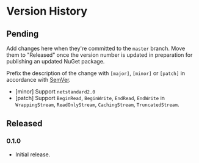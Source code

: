 # Version History

## Pending

Add changes here when they're committed to the `master` branch. Move them to "Released" once the version number
is updated in preparation for publishing an updated NuGet package.

Prefix the description of the change with `[major]`, `[minor]` or `[patch]` in accordance with [SemVer](http://semver.org).

* [minor] Support `netstandard2.0`
* [patch] Support `BeginRead`, `BeginWrite`, `EndRead`, `EndWrite` in `WrappingStream`, `ReadOnlyStream`, `CachingStream`, `TruncatedStream`.

## Released

### 0.1.0

* Initial release.
